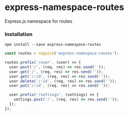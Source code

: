 # express-namespace-routes
Express.js namespace for routes

### Installation
```npm install --save express-namespace-routes```

```javascript
const routes = require('express-namespace-routes');

routes.prefix('/user', (user) => {
  user.post('/', (req, res) => res.send(''));
  user.get('/', (req, res) => res.send(''));
  user.get('/:id', (req, res) => res.send(''));
  user.delete('/:id', (req, res) => res.send(''));
  user.put('/:id', (req, res) => res.send(''));

  user.prefix('/settings', (settings) => {
    settings.post('/', (req, res) => res.send(''));
  });
});
```